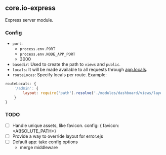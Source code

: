 ## core.io-express

Express server module.


### Config

- `port`:
    - `process.env.PORT`
    - `process.env.NODE_APP_PORT`
    - 3000
- `basedir`: Used to create the path to `views` and `public`.
- `locals`: It will be made available to all requests through [app.locals](http://expressjs.com/en/api.html#app.locals).
- `routeLocas`:  Specify locals per route. Example:
```js
routeLocals: {
    '/admin': {
        layout: require('path').resolve('./modules/dashboard/views/layout.ejs')
    }
}
```

### TODO
- [ ] Handle unique assets, like favicon.
    config: { favicon: <ABSOLUTE_PATH>}
- [ ] Provide a way to override layout for error.ejs
- [ ] Default app: take config options
    - merge middleware

<!--
Integrate with:
For the API part. Or maybe just the CRUD module?
https://github.com/apiaryio/dredd

https://apiblueprint.org/tools.html

https://github.com/expressjs/vhost

Create responses:
res.ok();
res.send404();
res.sendError();

https://github.com/balderdashy/sails/blob/e7947170dd60a96fb5cdac2ab00de170d6854074/lib/hooks/responses/defaults/notFound.js

https://github.com/selcukfatihsevinc/app.io
-->

